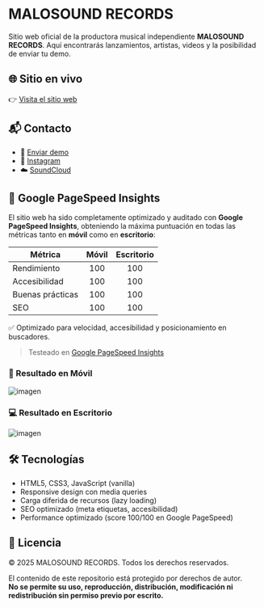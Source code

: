 # MALOSOUND RECORDS

Sitio web oficial de la productora musical independiente **MALOSOUND RECORDS**. Aquí encontrarás lanzamientos, artistas, videos y la posibilidad de enviar tu demo.

## 🌐 Sitio en vivo

👉 [Visita el sitio web](https://malosoundrecords.com)

## 📬 Contacto

- 💌 [Enviar demo](https://forms.gle/25sdbwxDbsdGGs3i9)
- 📸 [Instagram](https://instagram.com/malosrecords)
- ☁️ [SoundCloud](https://soundcloud.com/malosound-records)

## 🚀 Google PageSpeed Insights

El sitio web ha sido completamente optimizado y auditado con **Google PageSpeed Insights**, obteniendo la máxima puntuación en todas las métricas tanto en **móvil** como en **escritorio**:

| Métrica           | Móvil | Escritorio |
|-------------------|:-----:|:----------:|
| Rendimiento       | 100   | 100        |
| Accesibilidad     | 100   | 100        |
| Buenas prácticas  | 100   | 100        |
| SEO               | 100   | 100        |

✅ Optimizado para velocidad, accesibilidad y posicionamiento en buscadores.

> Testeado en [Google PageSpeed Insights](https://pagespeed.web.dev/)

### 📱 Resultado en Móvil

![imagen](https://github.com/user-attachments/assets/35dd5701-2ebf-4237-8588-18bcdc6e8d5c)

### 💻 Resultado en Escritorio

![imagen](https://github.com/user-attachments/assets/34856797-cba0-460e-8eb1-4e0f1d1fbfb2)

## 🛠️ Tecnologías

- HTML5, CSS3, JavaScript (vanilla)
- Responsive design con media queries
- Carga diferida de recursos (lazy loading)
- SEO optimizado (meta etiquetas, accesibilidad)
- Performance optimizado (score 100/100 en Google PageSpeed)

## 📝 Licencia

© 2025 MALOSOUND RECORDS. Todos los derechos reservados.

El contenido de este repositorio está protegido por derechos de autor.  
**No se permite su uso, reproducción, distribución, modificación ni redistribución sin permiso previo por escrito.**
